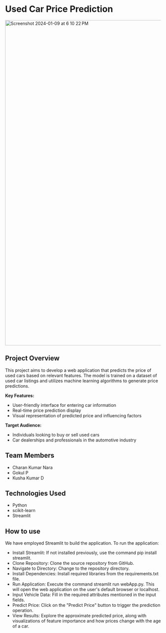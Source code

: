 # Used Car Price Prediction
<img width="1054" alt="Screenshot 2024-01-09 at 6 10 22 PM" src="https://github.com/gokulpulikkal/UsedCarPricePrediction/assets/52960334/021918fa-4cc6-4774-81c8-e093a3fbf03b">

## Project Overview

This project aims to develop a web application that predicts the price of used cars based on relevant features. The model is trained on a dataset of used car listings and utilizes machine learning algorithms to generate price predictions.

**Key Features:**

- User-friendly interface for entering car information
- Real-time price prediction display
- Visual representation of predicted price and influencing factors

**Target Audience:**

- Individuals looking to buy or sell used cars
- Car dealerships and professionals in the automotive industry



## Team Members

- Charan Kumar Nara
- Gokul P
- Kusha Kumar D

## Technologies Used

- Python
- scikit-learn
- Streamlit

## How to use
We have employed Streamlit to build the application. To run the application:

- Install Streamlit: If not installed previously, use the command pip install streamlit.
- Clone Repository: Clone the source repository from GitHub.
- Navigate to Directory: Change to the repository directory.
- Install Dependencies: Install required libraries from the requirements.txt file.
- Run Application: Execute the command streamlit run webApp.py. This will open the web application on the user's default browser or localhost.
- Input Vehicle Data: Fill in the required attributes mentioned in the input fields.
- Predict Price: Click on the "Predict Price" button to trigger the prediction operation.
- View Results: Explore the approximate predicted price, along with visualizations of feature importance and how prices change with the age of a car.
